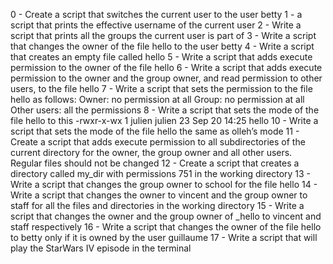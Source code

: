 0 - Create a script that switches the current user to the user betty
1 - a script that prints the effective username of the current user
2 - Write a script that prints all the groups the current user is part of
3 - Write a script that changes the owner of the file hello to the user betty
4 - Write a script that creates an empty file called hello
5 - Write a script that adds execute permission to the owner of the file hello
6 - Write a script that adds execute permission to the owner and the group owner, and read permission to other users, to the file hello
7 - Write a script that sets the permission to the file hello as follows:
Owner: no permission at all
Group: no permission at all
Other users: all the permissions
8 - Write a script that sets the mode of the file hello to this -rwxr-x-wx 1 julien julien 23 Sep 20 14:25 hello
10 - Write a script that sets the mode of the file hello the same as olleh’s mode
11 - Create a script that adds execute permission to all subdirectories of the current directory for the owner, the group owner and all other users. Regular files should not be changed
12 - Create a script that creates a directory called my_dir with permissions 751 in the working directory
13 - Write a script that changes the group owner to school for the file hello
14 - Write a script that changes the owner to vincent and the group owner to staff for all the files and directories in the working directory
15 - Write a script that changes the owner and the group owner of _hello to vincent and staff respectively
16 - Write a script that changes the owner of the file hello to betty only if it is owned by the user guillaume
17 - Write a script that will play the StarWars IV episode in the terminal

